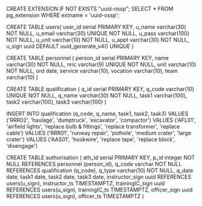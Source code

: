 CREATE EXTENSION IF NOT EXISTS "uuid-ossp";
SELECT \* FROM pg_extension WHERE extname = 'uuid-ossp';

CREATE TABLE users(
user_id serial PRIMARY KEY,
u_name varchar(30) NOT NULL,
u_email varchar(30) UNIQUE NOT NULL,
u_pass varchar(100) NOT NULL,
u_unit varchar(10) NOT NULL,
u_appt varchar(30) NOT NULL,
u_sign uuid DEFAULT uuid_generate_v4() UNIQUE
)

CREATE TABLE personnel (
person_id serial PRIMARY KEY,
name varchar(30) NOT NULL,
nric varchar(9) UNIQUE NOT NULL,
unit varchar(10) NOT NULL,
ord date,
service varchar(10),
vocation varchar(10),
team varchar(10)
)

CREATE TABLE qualification (
q_id serial PRIMARY KEY,
q_code varchar(10) UNIQUE NOT NULL,
q_name varchar(30) NOT NULL,
task1 varchar(100),
task2 varchar(100),
task3 varchar(100)
)

INSERT INTO qualification (q_code, q_name, task1, task2, task3)
VALUES ('RRR02', 'haulage', 'dumptruck', 'excavator', 'compactor')
VALUES ('AFL01', 'airfield lights', 'replace bulb & fittings', 'replace transformer', 'replace cable')
VALUES ('RRR01', 'runway repair', 'pothole', 'medium crater', 'large crater')
VALUES ('AAS01', 'hookwire', 'replace tape', 'replace block', 'disengage')

CREATE TABLE authorisation (
ath_id serial PRIMARY KEY,
p_id integer NOT NULL REFERENCES personnel (person_id),
q_code varchar NOT NULL REFERENCES qualification (q_code),
q_type varchar(10) NOT NULL,
q_date date,
task1 date,
task2 date,
task3 date,
instructor_sign uuid REFERENCES users(u_sign),
instructor_ts TIMESTAMPTZ,
trainingIC_sign uuid REFERENCES users(u_sign),
trainingIC_ts TIMESTAMPTZ,
officer_sign uuid REFERENCES users(u_sign),
officer_ts TIMESTAMPTZ
)
